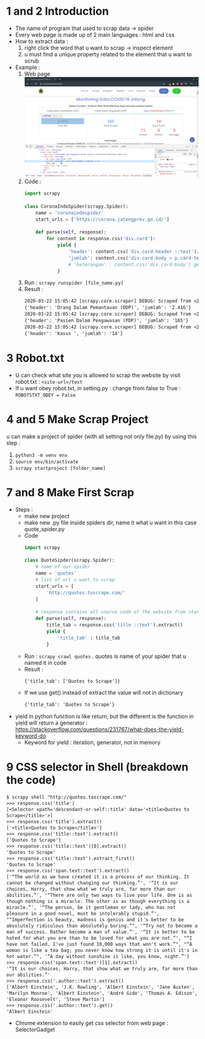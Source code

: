 # 1 and 2 Introduction
- The name of program that used to scrap data -> spider
- Every web page is made up of 2 main languages : html and css
- How to  extract data :
    1. right click the word that u want to scrap -> inspect element
    2. u must find a unique property related to the element that u want to scrub
- Example :
    1. Web page
        ![](img_scrapy/scrap1.png?raw=true)
    2. Code :
        ```python
        import scrapy

        class CoronaIndoSpider(scrapy.Spider):
            name = 'coronaindospider'
            start_urls = ['https://corona.jatengprov.go.id/']

            def parse(self, response):
                for content in response.css('div.card'):
                    yield {
                        'header': content.css('div.card-header ::text').get(),
                        'jumlah': content.css('div.card-body > p.card-text ::text').get(),
                        # 'keterangan' : content.css('div.card-body').get()
                    }
        ```
    3. Run : `scrapy runspider [file_name.py]`
    4. Result :
        ```jsp
        2020-03-22 15:05:42 [scrapy.core.scraper] DEBUG: Scraped from <200 https://corona.jatengprov.go.id/>
        {'header': 'Orang Dalam Pemantauan (ODP)', 'jumlah': '2.416'}
        2020-03-22 15:05:42 [scrapy.core.scraper] DEBUG: Scraped from <200 https://corona.jatengprov.go.id/>
        {'header': 'Pasien Dalam Pengawasan (PDP)', 'jumlah': '165'}
        2020-03-22 15:05:42 [scrapy.core.scraper] DEBUG: Scraped from <200 https://corona.jatengprov.go.id/>
        {'header': 'Kasus ', 'jumlah': '14'}
        ```

# 3 Robot.txt
- U can check what site you is allowed to scrap the website by visit robot.txt : `<site-url>/text`
- If u want obey robot.txt, in setting.py : change from false to True :  `ROBOTSTXT_OBEY = False`

# 4 and 5 Make Scrap Project
u can make a project of spider (with all setting not only file.py) by using this step :
1. `python3 -m venv env`
2. `source env/bin/activate`
3. `scrapy startproject [folder_name]`

# 7 and 8 Make First Scrap
- Steps :
    - make new project
    - make new .py file inside spiders dir, name it what u want in this case quote_spider.py
    - Code
        ```python
        import scrapy

        class QuoteSipder(scrapy.Spider):
            # name of our spider
            name = 'quotes'
            # list of url u want to scrap
            start_urls = [
                'http://quotes.toscrape.com/'
            ]

            # response contains all source code of the website from start_urls
            def parse(self, response):
                title_tab = response.css('title ::text').extract()
                yield {
                    'title_tab' : title_tab
                }
        ```
    - Run : `scrapy crawl quotes` . quotes is name of your spider that u named it in code
    - Result :
        ```jsp
        {'title_tab': ['Quotes to Scrape']}
        ```
    - If we use get() instead of extract the value will not in dictionary
        ```jsp
        {'title_tab': 'Quotes to Scrape'}
        ```
- yield in python function is like return, but the different is the function in yield will return a generator : https://stackoverflow.com/questions/231767/what-does-the-yield-keyword-do
    - Keyword for yield : iteration, generator, not in memory

# 9 CSS selector in Shell (breakdown the code)
```shell
$ scrapy shell "http://quotes.toscrape.com/"
>>> response.css('title')
[<Selector xpath='descendant-or-self::title' data='<title>Quotes to Scrape</title>'>]
>>> response.css('title').extract()
['<title>Quotes to Scrape</title>']
>>> response.css('title::text').extract()
['Quotes to Scrape']
>>> response.css('title::text')[0].extract()
'Quotes to Scrape'
>>> response.css('title::text').extract_first()
'Quotes to Scrape'
>>> response.css('span.text::text').extract()
['“The world as we have created it is a process of our thinking. It cannot be changed without changing our thinking.”', '“It is our choices, Harry, that show what we truly are, far more than our abilities.”', '“There are only two ways to live your life. One is as though nothing is a miracle. The other is as though everything is a miracle.”', '“The person, be it gentleman or lady, who has not pleasure in a good novel, must be intolerably stupid.”', "“Imperfection is beauty, madness is genius and it's better to be absolutely ridiculous than absolutely boring.”", '“Try not to become a man of success. Rather become a man of value.”', '“It is better to be hated for what you are than to be loved for what you are not.”', "“I have not failed. I've just found 10,000 ways that won't work.”", "“A woman is like a tea bag; you never know how strong it is until it's in hot water.”", '“A day without sunshine is like, you know, night.”']
>>> response.css('span.text::text')[1].extract()
'“It is our choices, Harry, that show what we truly are, far more than our abilities.”'
>>> response.css('.author::text').extract()
['Albert Einstein', 'J.K. Rowling', 'Albert Einstein', 'Jane Austen', 'Marilyn Monroe', 'Albert Einstein', 'André Gide', 'Thomas A. Edison', 'Eleanor Roosevelt', 'Steve Martin']
>>> response.css('.author::text').get()
'Albert Einstein'
```
- Chrome extension to easily get css selector from web page : SelectorGadget

